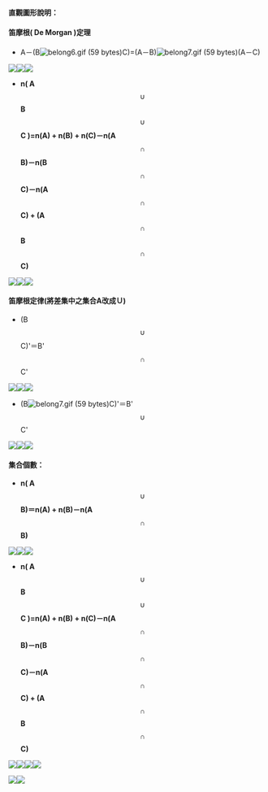 #### 直觀圖形說明：

#### 笛摩根\( De Morgan \)定理

* A－\(B![](https://market.cloud.edu.tw/content/senior/math/tn_t2/math_net/NUBCC/Course/chp1-1/belong6.gif "belong6.gif \(59 bytes\)")C\)=\(A－B\)![](https://market.cloud.edu.tw/content/senior/math/tn_t2/math_net/NUBCC/Course/chp1-1/belong7.gif "belong7.gif \(59 bytes\)")\(A－C\)

![](/assets/demorga1-1.png)![](/assets/demorga1-2.png)![](/assets/demorga1-3.png)

* **n\( A**$$\cup$$**B**$$\cup$$**C \)=n\(A\) + n\(B\) + n\(C\)－n\(A**$$\cap$$**B\)－n\(B**$$\cap$$**C\)－n\(A**$$\cap$$**C\) + \(A**$$\cap$$**B**$$\cap$$**C\)**

![](/assets/demorga2-1.png)![](/assets/demorga2-2.png)![](/assets/demorga2-3.png)

#### 笛摩根定律\(將差集中之集合A改成Ｕ\)

* \(B$$\cup$$C\)'＝B'$$\cap$$C'   

![](/assets/demorga3-1.png)![](/assets/demorga3-2.png)![](/assets/demorga3-3.png)

* \(B![](https://market.cloud.edu.tw/content/senior/math/tn_t2/math_net/NUBCC/Course/chp1-1/belong7.gif "belong7.gif \(59 bytes\)")C\)'＝B'$$\cup$$C'  

![](/assets/demorga4-1.png)![](/assets/demorga4-2.png)![](/assets/demorga4-3.png)

#### 集合個數：

* **n\( A**$$\cup$$**B\)＝n\(A\) + n\(B\)－n\(A**$$\cap$$**B\)**

![](/assets/num1-1.jpg)![](/assets/num1-2.jpg)![](/assets/num1-3.jpg)

* **n\( A**$$\cup$$**B**$$\cup$$**C \)=n\(A\) + n\(B\) + n\(C\)－n\(A**$$\cap$$**B\)－n\(B**$$\cap$$**C\)－n\(A**$$\cap$$**C\) + \(A**$$\cap$$**B**$$\cap$$**C\)**

![](/assets/num2-1.png)![](/assets/num2-2.png)![](/assets/num2-3.png)![](/assets/num2-4.png)

![](/assets/num2-5.png)![](/assets/num2-6.png)

